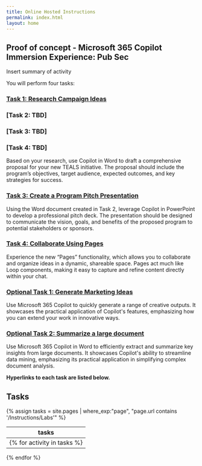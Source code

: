 ```yaml
---
title: Online Hosted Instructions
permalink: index.html
layout: home
---
```


## Proof of concept - Microsoft 365 Copilot Immersion Experience: Pub Sec

Insert summary of activity

You will perform four tasks: 

### [Task 1: Research Campaign Ideas](https://maquinl.github.io/Microsoft-Copilot-Experience-pubsec/Instructions/Labs/Task_1_Research_Ideas.html)

### [Task 2: TBD]

### [Task 3: TBD]

### [Task 4: TBD]

Based on your research, use Copilot in Word to draft a comprehensive proposal for your new TEALS initiative. The proposal should include the program’s objectives, target audience, expected outcomes, and key strategies for success.

### [Task 3: Create a Program Pitch Presentation](https://maquinl.github.io/CELA-Academy-Microsoft-Copilot-Experience/Instructions/Labs/Task_3_Create_a_Program_pitch_presentation.html)

Using the Word document created in Task 2, leverage Copilot in PowerPoint to develop a professional pitch deck. The presentation should be designed to communicate the vision, goals, and benefits of the proposed program to potential stakeholders or sponsors.

### [Task 4: Collaborate Using Pages](https://maquinl.github.io/CELA-Academy-Microsoft-Copilot-Experience/Instructions/Labs/Task_4_Collaborate_Using_Pages.html)

Experience the new “Pages” functionality, which allows you to collaborate and organize ideas in a dynamic, shareable space. Pages act much like Loop components, making it easy to capture and refine content directly within your chat.

### [Optional Task 1: Generate Marketing Ideas](https://maquinl.github.io/CELA-Academy-Microsoft-Copilot-Experience/Instructions/Labs/Optional_Task_1_Create_an_image.html)

Use Microsoft 365 Copilot to quickly generate a range of creative outputs. It showcases the practical application of Copilot's features, emphasizing how you can extend your work in innovative ways.

### [Optional Task 2: Summarize a large document ](https://maquinl.github.io/CELA-Academy-Microsoft-Copilot-Experience/Instructions/Labs/Optional_Task_2_Data_mine_large_document.html)

Use Microsoft 365 Copilot in Word to efficiently extract and summarize key insights from large documents. It showcases Copilot's ability to streamline data mining, emphasizing its practical application in simplifying complex document analysis.

**Hyperlinks to each task are listed below.**

## Tasks

{% assign tasks = site.pages | where_exp:"page", "page.url contains '/Instructions/Labs'" %}

| tasks |
| --- |
{% for activity in tasks %}| [{{ activity.task.title }}]({{ site.github.url }}{{ activity.url }}) |
{% endfor %}


